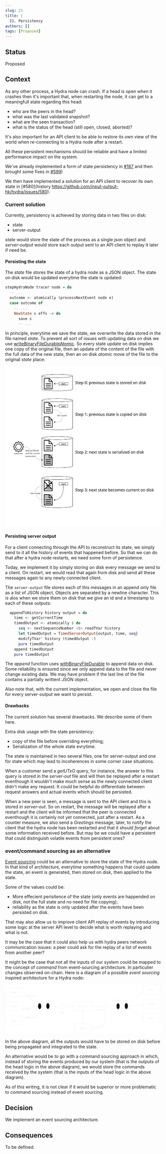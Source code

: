 ```yaml
---
slug: 21
title: |
  21. Persistency
authors: []
tags: [Proposed]
---
```


## Status

Proposed

## Context

As any other process, a Hydra node can crash. If a head is open when it crashes then it's important that, when restarting the node, it can get to a meaningfull state regarding this head:
* who are the peers in the head?
* what was the last validated snapshot?
* what are the seen transaction?
* what is the status of the head (still open, closed, aborted)?

It's also important for an API client to be able to restore its own view of the world when re-connecting to a Hydra node after a restart.

All these persistent mechanisms should be reliable and have a limited performance impact on the system.

We've already implemented a form of state persistency in [#187](https://github.com/input-output-hk/hydra/issues/187)
and then brought some fixes in [#599](https://github.com/input-output-hk/hydra/issues/599))

We then have implemented a solution for an API client to recover its own state in [#580](history https://github.com/input-output-hk/hydra/issues/580).

### Current solution

Currently, persistency is achieved by storing data in two files on disk:
* state
* server-output

_state_ would store the state of the process as a single json object and _server-output_ would store each output sent to an API client to replay it later if need be.

#### Persisting the state

The _state_ file stores the state of a hydra node as a JSON object. The state on disk would be updated everytime the state is updated:

```haskell
stepHydraNode tracer node = do
  -- ...
  outcome <- atomically (processNextEvent node e)
  case outcome of
    -- ...
    NewState s effs -> do
      save s
      -- ...
```

In principle, everytime we save the state, we overwrite the data stored in the file named _state_. To prevent all sort of issues with updating data on disk we use [writeBinaryFileDurableAtomic](https://hackage.haskell.org/package/unliftio-0.2.23.0/docs/UnliftIO-IO-File.html#v:writeBinaryFileDurableAtomic). So every state update on disk implies one copy of the original file, then an update of the content of the file with the full data of the new state, then an on disk _atomic_ move of the file to the original _state_ place:

![](img/021-persisting_the_state.jpg)

#### Persisting server output

For a client connecting through the API to reconstruct its state, we simply send to it all the history of events that happened before.
So that we can do that after a hydra node restarts, we need some form of persistence.

Today, we implement it by simply storing on disk every message we send to a client. On restart, we would read that again from disk and send all these messages again to any newly connected client.

The `server-output` file stores each of this messages in an append only file as a list of JSON object. Objects are separated by a newline character.
This is alos when we store them on disk that we give an id and a timestamp to each of these outputs:

```haskell
  appendToHistory history output = do
    time <- getCurrentTime
    timedOutput <- atomically $ do
      seq <- nextSequenceNumber <$> readTVar history
      let timedOutput = TimedServerOutput{output, time, seq}
      modifyTVar' history (timedOutput :)
      pure timedOutput
    append timedOutput
    pure timedOutput
```

The _append_ function uses [withBinaryFileDurable](https://hackage.haskell.org/package/unliftio-0.2.23.0/docs/UnliftIO-IO-File.html#v:withBinaryFileDurable)
 to append data on disk. Some reliability is ensured since we only append data to the file and never change existing data.
We may have problem if the last line of the file contains a partially writtent JSON object.

Also note that, with the current implementation, we open and close the file for every server-output we want to persist.

#### Drawbacks

The current solution has several drawbacks. We describe some of them here.

Extra disk usage with the state persistency:
* copy of the file before overriding everything;
* Serialization of the whole state evrytime.

The state is maintained in two several files, one for server-output and one for state which may lead to incoherences in some corner case situations.

When a customer send a _getUTxO_ query, for instance, the answer to this query is stored in the _server-out_ file and will then be replayed after a restart
eventhough it wouldn't make much sense as the newly connected client didn't make any request. It could be helpful do differentiate between request answers
and actual events which should be persisted.

When a new peer is seen, a message is sent to the API client and this is stored in _server-out_. So on restart, the message will be replayed after a restart
and the client will be informed that the peer is connected eventhough it is certainly not yet connected, just after a restart. As a counter measure, we
also send a _Greetings_ message, later, to notify the client that the hydra node has been restarted and that it should _forget_ about some information
received before. But may be we could have a persistent that could distinguish volatile events from persistent ones?


### event/command sourcing as an alternative

[Event sourcing](https://martinfowler.com/eaaDev/EventSourcing.html) could be an alternative to store the state of the Hydra node. In that kind of architecture,
everytime something happens that could update the state, an event is generated, then stored on disk, then applied to the state.

Some of the values could be:
* More effecient perisitence of the state (only events are happended on disk, not the full state and no need for file copying);
* reliability as the state is only updated after the events have been persisted on disk.

That may also allow us to improve client API replay of events by introducing some logic at the server API level to decide what is worth replaying and what is not.

It may be the case that it could also help us with hydra peers network communication issues: a peer could ask for the replay of a list of events from another peer?

It might be the case that not all the inputs of our system could be mapped to the concept of _command_ from event-sourcing architecture. In particulier changes
observed on-chain. Here is a diagram of a possible _event sourcing_ inspired architecture for a Hydra node:

![](img/021-event-sourcing.png)

In the above diagram, all the outputs would have to be stored on disk before being propagated and integrated to the state.

An alternative would be to go with a command sourcing approach in which, instead of storing the events produced by our system
(that is the outputs of the head logic in the above diagram), we would store the commands received by the system (that is the
inputs of the head logic in the above diagram).

As of this writing, it is not clear if it would be superior or more problematic to command sourcing instead of event sourcing.

## Decision

We implement an event sourcing architecture.

## Consequences

To be defined.

